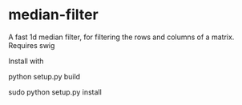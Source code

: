 median-filter
=============

A fast 1d median filter, for filtering the rows and columns of a matrix.  Requires swig

Install with 

python setup.py build

sudo python setup.py install
